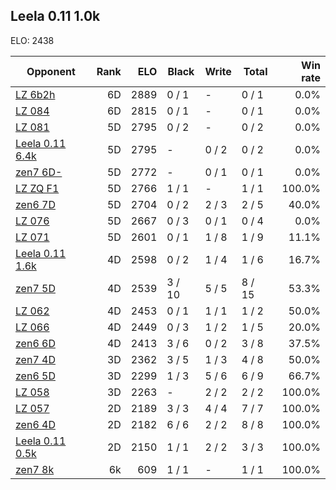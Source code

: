 ## Leela 0.11 1.0k ##

ELO: 2438

Opponent | Rank | ELO | Black | Write | Total | Win rate
---------|-----:|----:|-------|-------|-------|-------:
[LZ 6b2h](LZ%206b2h.md) | 6D | 2889 | 0 / 1 | - | 0 / 1 | 0.0%
[LZ 084](LZ%20084.md) | 6D | 2815 | 0 / 1 | - | 0 / 1 | 0.0%
[LZ 081](LZ%20081.md) | 5D | 2795 | 0 / 2 | - | 0 / 2 | 0.0%
[Leela 0.11 6.4k](Leela%200.11%206.4k.md) | 5D | 2795 | - | 0 / 2 | 0 / 2 | 0.0%
[zen7 6D-](zen7%206D-.md) | 5D | 2772 | - | 0 / 1 | 0 / 1 | 0.0%
[LZ ZQ F1](LZ%20ZQ%20F1.md) | 5D | 2766 | 1 / 1 | - | 1 / 1 | 100.0%
[zen6 7D](zen6%207D.md) | 5D | 2704 | 0 / 2 | 2 / 3 | 2 / 5 | 40.0%
[LZ 076](LZ%20076.md) | 5D | 2667 | 0 / 3 | 0 / 1 | 0 / 4 | 0.0%
[LZ 071](LZ%20071.md) | 5D | 2601 | 0 / 1 | 1 / 8 | 1 / 9 | 11.1%
[Leela 0.11 1.6k](Leela%200.11%201.6k.md) | 4D | 2598 | 0 / 2 | 1 / 4 | 1 / 6 | 16.7%
[zen7 5D](zen7%205D.md) | 4D | 2539 | 3 / 10 | 5 / 5 | 8 / 15 | 53.3%
[LZ 062](LZ%20062.md) | 4D | 2453 | 0 / 1 | 1 / 1 | 1 / 2 | 50.0%
[LZ 066](LZ%20066.md) | 4D | 2449 | 0 / 3 | 1 / 2 | 1 / 5 | 20.0%
[zen6 6D](zen6%206D.md) | 4D | 2413 | 3 / 6 | 0 / 2 | 3 / 8 | 37.5%
[zen7 4D](zen7%204D.md) | 3D | 2362 | 3 / 5 | 1 / 3 | 4 / 8 | 50.0%
[zen6 5D](zen6%205D.md) | 3D | 2299 | 1 / 3 | 5 / 6 | 6 / 9 | 66.7%
[LZ 058](LZ%20058.md) | 3D | 2263 | - | 2 / 2 | 2 / 2 | 100.0%
[LZ 057](LZ%20057.md) | 2D | 2189 | 3 / 3 | 4 / 4 | 7 / 7 | 100.0%
[zen6 4D](zen6%204D.md) | 2D | 2182 | 6 / 6 | 2 / 2 | 8 / 8 | 100.0%
[Leela 0.11 0.5k](Leela%200.11%200.5k.md) | 2D | 2150 | 1 / 1 | 2 / 2 | 3 / 3 | 100.0%
[zen7 8k](zen7%208k.md) | 6k | 609 | 1 / 1 | - | 1 / 1 | 100.0%
